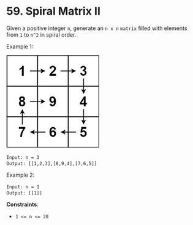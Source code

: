 # 59. Spiral Matrix II

Given a positive integer `n`, generate an `n x n` `matrix` filled with elements from `1` to `n^2` in spiral order.

Example 1:

![img.png](img.png)

```
Input: n = 3
Output: [[1,2,3],[8,9,4],[7,6,5]]
```

Example 2:

```
Input: n = 1
Output: [[1]]
```

**Constraints**:

- `1 <= n <= 20`
